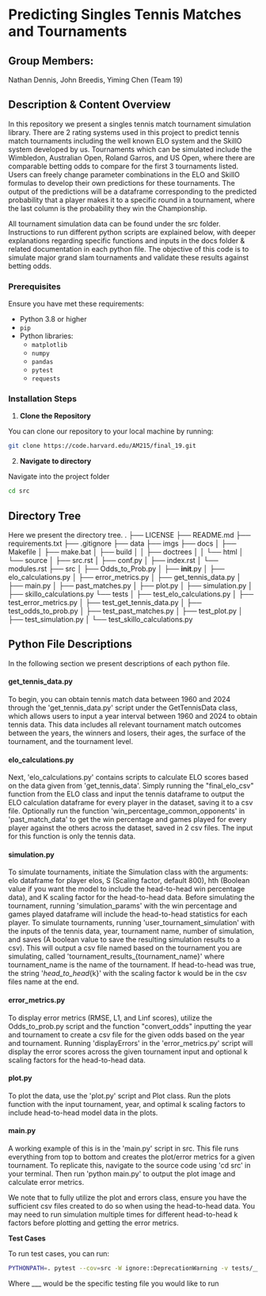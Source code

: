 # Predicting Singles Tennis Matches and Tournaments

## Group Members:
Nathan Dennis, John Breedis, Yiming Chen (Team 19)

## Description & Content Overview

In this repository we present a singles tennis match tournament simulation library. There are 2 rating systems used in this project to predict tennis match tournaments including the well known ELO system and the SkillO system developed by us. Tournaments which can be simulated include the Wimbledon, Australian Open, Roland Garros, and US Open, where there are comparable betting odds to compare for the first 3 tournaments listed. Users can freely change parameter combinations in the ELO and SkillO formulas to develop their own predictions for these tournaments. The output of the predictions will be a dataframe corresponding to the predicted probability that a player makes it to a specific round in a tournament, where the last column is the probability they win the Championship.

All tournament simulation data can be found under the src folder. Instructions to run different python scripts are explained below, with deeper explanations regarding specific functions and inputs in the docs folder & related documentation in each python file. The objective of this code is to  simulate major grand slam tournaments and validate these results against betting odds.


### Prerequisites

Ensure you have met these requirements:

- Python 3.8 or higher
- `pip`
- Python libraries:
  - `matplotlib`
  - `numpy`
  - `pandas`
  - `pytest`
  - `requests`
  
### Installation Steps

1. **Clone the Repository**

You can clone our repository to your local machine by running:

```bash
git clone https://code.harvard.edu/AM215/final_19.git
```

2. **Navigate to directory**

Navigate into the project folder

```bash
cd src
```

## Directory Tree

Here we present the directory tree.
.
├── LICENSE
├── README.md
├── requirements.txt
├── .gitignore
├── data
├── imgs
├── docs
│   ├── Makefile
│   ├── make.bat
│   ├── build
│   │   ├── doctrees
│   │   └── html
│   └── source
│       ├── src.rst
│       ├── conf.py
│       ├── index.rst
│       └── modules.rst
├── src
│   ├── Odds_to_Prob.py
│   ├── __init__.py
│   ├── elo_calculations.py
│   ├── error_metrics.py
│   ├── get_tennis_data.py
│   ├── main.py
│   ├── past_matches.py
│   ├── plot.py
│   ├── simulation.py
│   ├── skillo_calculations.py
└── tests
│   ├── test_elo_calculations.py
│   ├── test_error_metrics.py
│   ├── test_get_tennis_data.py
│   ├── test_odds_to_prob.py
│   ├── test_past_matches.py
│   ├── test_plot.py
│   ├── test_simulation.py
│   └── test_skillo_calculations.py


## Python File Descriptions

In the following section we present descriptions of each python file.

#### get_tennis_data.py

To begin, you can obtain tennis match data between 1960 and 2024 through the 'get_tennis_data.py' script under the GetTennisData class, which allows users to input a year interval between 1960 and 2024 to obtain tennis data. This data includes all relevant tournament match outcomes between the years, the winners and losers, their ages, the surface of the tournament, and the tournament level.

#### elo_calculations.py

Next, 'elo_calculations.py' contains scripts to calculate ELO scores based on the data given from 'get_tennis_data'. Simply running the "final_elo_csv" function from the ELO class and input the tennis dataframe to output the ELO calculation dataframe for every player in the dataset, saving it to a csv file. Optionally run the function 'win_percentage_common_opponents' in 'past_match_data' to get the win percentage and games played for every player against the others across the dataset, saved in 2 csv files. The input for this function is only the tennis data.

#### simulation.py

To simulate tournaments, initiate the Simulation class with the arguments: elo dataframe for player elos, S (Scaling factor, default 800), hth (Boolean value if you want the model to include the head-to-head win percentage data), and K scaling factor for the head-to-head data. Before simulating the tournament, running 'simulation_params' with the win percentage and games played dataframe will include the head-to-head statistics for each player. To simulate tournaments, running 'user_tournament_simulation' with the inputs of the tennis data, year, tournament name, number of simulation, and saves (A boolean value to save the resulting simulation results to a csv). This will output a csv file named based on the tournament you are simulating, called  'tournament_results_{tournament_name}' where tournament_name is the name of the tournament. If head-to-head was true, the string '_head_to_head_{k}' with the scaling factor k would be in the csv files name at the end.

#### error_metrics.py

To display error metrics (RMSE, L1, and Linf scores), utilize the Odds_to_prob.py script and the function "convert_odds" inputting the year and tournament to create a csv file for the given odds based on the year and tournament. Running 'displayErrors' in the 'error_metrics.py' script will display the error scores across the given tournament input and optional k scaling factors for the head-to-head data. 

#### plot.py

To plot the data, use the 'plot.py' script and Plot class. Run the plots function with the input tournament, year, and optimal k scaling factors to include head-to-head model data in the plots.

#### main.py

A working example of this is in the 'main.py' script in src. This file runs everything from top to bottom and creates the plot/error metrics for a given tournament. To replicate this, navigate to the source code using 'cd src' in your terminal. Then run 'python main.py' to output the plot image and calculate error metrics.

We note that to fully utilize the plot and errors class, ensure you have the sufficient csv files created to do so when using the head-to-head data. You may need to run simulation multiple times for different head-to-head k factors before plotting and getting the error metrics.

**Test Cases**

To run test cases, you can run: 

```bash
PYTHONPATH=. pytest --cov=src -W ignore::DeprecationWarning -v tests/___.py
```

Where ___ would be the specific testing file you would like to run

